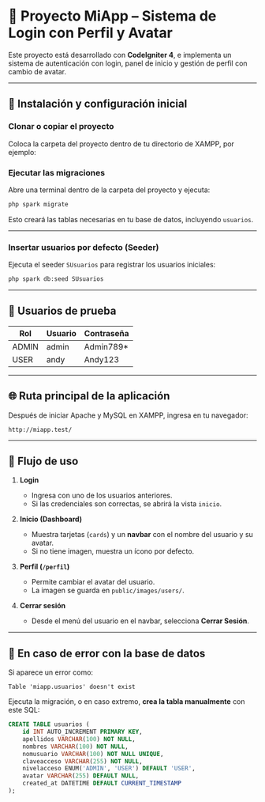 # 🧩 Proyecto MiApp – Sistema de Login con Perfil y Avatar

Este proyecto está desarrollado con **CodeIgniter 4**, e implementa un sistema de autenticación con login, panel de inicio y gestión de perfil con cambio de avatar.

---

## 🚀 Instalación y configuración inicial

###  Clonar o copiar el proyecto
Coloca la carpeta del proyecto dentro de tu directorio de XAMPP, por ejemplo:

### Ejecutar las migraciones
Abre una terminal dentro de la carpeta del proyecto y ejecuta:

```bash
php spark migrate
```

Esto creará las tablas necesarias en tu base de datos, incluyendo `usuarios`.

---

### Insertar usuarios por defecto (Seeder)
Ejecuta el seeder `SUsuarios` para registrar los usuarios iniciales:

```bash
php spark db:seed SUsuarios
```

---

## 👤 Usuarios de prueba

| Rol   | Usuario | Contraseña |
|--------|----------|-------------|
| ADMIN  | admin    | Admin789*   |
| USER   | andy     | Andy123     |

---

## 🌐 Ruta principal de la aplicación

Después de iniciar Apache y MySQL en XAMPP, ingresa en tu navegador:

```
http://miapp.test/
```

---

## 🔐 Flujo de uso

1. **Login**  
   - Ingresa con uno de los usuarios anteriores.  
   - Si las credenciales son correctas, se abrirá la vista `inicio`.

2. **Inicio (Dashboard)**  
   - Muestra tarjetas (`cards`) y un **navbar** con el nombre del usuario y su avatar.  
   - Si no tiene imagen, muestra un ícono por defecto.

3. **Perfil (`/perfil`)**  
   - Permite cambiar el avatar del usuario.  
   - La imagen se guarda en `public/images/users/`.

4. **Cerrar sesión**  
   - Desde el menú del usuario en el navbar, selecciona **Cerrar Sesión**.

---
## 💾 En caso de error con la base de datos

Si aparece un error como:
```
Table 'miapp.usuarios' doesn't exist
```
Ejecuta la migración, o en caso extremo, **crea la tabla manualmente** con este SQL:

```sql
CREATE TABLE usuarios (
    id INT AUTO_INCREMENT PRIMARY KEY,
    apellidos VARCHAR(100) NOT NULL,
    nombres VARCHAR(100) NOT NULL,
    nomusuario VARCHAR(100) NOT NULL UNIQUE,
    claveacceso VARCHAR(255) NOT NULL,
    nivelacceso ENUM('ADMIN', 'USER') DEFAULT 'USER',
    avatar VARCHAR(255) DEFAULT NULL,
    created_at DATETIME DEFAULT CURRENT_TIMESTAMP
);
```



